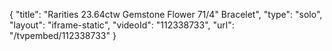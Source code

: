 {
    "title": "Rarities 23.64ctw Gemstone Flower 71\/4\" Bracelet",
    "type": "solo",
    "layout": "iframe-static",
    "videoId": "112338733",
    "url": "\/tvpembed\/112338733"
}